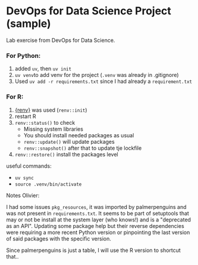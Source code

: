 # DevOps for Data Science Project (sample)

Lab exercise from DevOps for Data Science.

### For Python: 

1. added `uv`, then `uv init`
2. `uv venv`to add venv for the project (`.venv` was already in .gitignore)
3. Used `uv add -r requirements.txt` since I had already a `requirement.txt`


### For R: 

1. [{renv}](https://rstudio.github.io/renv/) was used (`renv::init`)
2. restart R 
3. `renv::status()` to check 
    - Missing system libraries
    - You should install needed packages as usual 
    - `renv::update()` will update packages 
    - `renv::snapshot()` after that to update tje lockfile 
4. `renv::restore()` install the packages level

useful commands: 

- `uv sync`
- `source .venv/bin/activate`

Notes Olivier: 

I had some issues `pkg_resources`, it was imported by palmerpenguins and was not present in `requirements.txt`. It seems to be part of setuptools that may or not be install at the system layer (who knows!) and is a "deprecated as an API". Updating some package help but their reverse dependencies were requiring a more recent Python version or pinpointing the last version of said packages with the specific version. 

Since palmerpenguins is just a table, I will use the R version to shortcut that..  